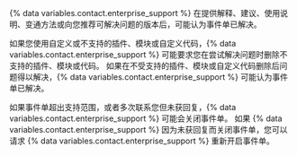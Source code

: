{% data variables.contact.enterprise_support %} 在提供解释、建议、使用说明、变通方法或向您推荐可解决问题的版本后，可能认为事件单已解决。

如果您使用自定义或不支持的插件、模块或自定义代码，{% data variables.contact.enterprise_support %} 可能要求您在尝试解决问题时删除不支持的插件、模块或代码。 如果在不受支持的插件、模块或自定义代码删除后问题得以解决，{% data variables.contact.enterprise_support %} 可能认为事件单已解决。

如果事件单超出支持范围，或者多次联系您但未获回复，{% data variables.contact.enterprise_support %} 可能会关闭事件单。 如果 {% data variables.contact.enterprise_support %} 因为未获回复而关闭事件单，您可以请求 {% data variables.contact.enterprise_support %} 重新开启事件单。
